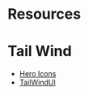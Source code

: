 Resources
===============

# Tail Wind
- [Hero Icons](https://heroicons.com)
- [TailWindUI](https://tailwindui.com)
